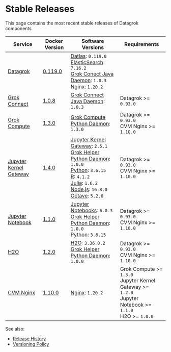 <!-- TITLE: Stable Releases -->
<!-- SUBTITLE: -->

# Stable Releases

This page contains the most recent stable releases of Datagrok components

| Service                                                 | Docker Version                                                    | Software Versions                                                                                                                                                                                                                                                                                                                                                                                                     | Requirements                                                                                                              |
|---------------------------------------------------------|-------------------------------------------------------------------|-----------------------------------------------------------------------------------------------------------------------------------------------------------------------------------------------------------------------------------------------------------------------------------------------------------------------------------------------------------------------------------------------------------------------|---------------------------------------------------------------------------------------------------------------------------|
| [Datagrok](admin/infrastructure.md#datagrok-components) | [0.119.0](https://hub.docker.com/r/datagrok/datagrok)             | [Datlas](admin/infrastructure.md#datlas): `0.119.0` <br /> [ElasticSearch](https://www.elastic.co/): `7.16.2` <br />  [Grok Conect Java Daemon](https://github.com/datagrok-ai/public/tree/master/connectors/grok_connect): `1.0.3` <br /> [Nginx](https://www.nginx.com/): `1.20.2`                                                                                                                                  |                                                                                                                           |
| [Grok Connect](../access/data-connection.md)            | [1.0.8](https://hub.docker.com/r/datagrok/grok_connect)           | [Grok Connect Java Daemon](https://github.com/datagrok-ai/public/tree/master/connectors/grok_connect): `1.0.3`                                                                                                                                                                                                                                                                                                        | Datagrok >= `0.93.0`                                                                                                      |
| [Grok Compute](admin/infrastructure.md#grok-compute)    | [1.3.0](https://hub.docker.com/r/datagrok/grok_compute)           | [Grok Compute Python Daemon](admin/infrastructure.md#grok-compute): `1.3.0`                                                                                                                                                                                                                                                                                                                                           | Datagrok >= `0.93.0` <br /> CVM Nginx >= `1.10.0`                                                                         |
| [Jupyter Kernel Gateway](../compute/scripting.md)       | [1.4.0](https://hub.docker.com/r/datagrok/jupyter_kernel_gateway) | [Jupyter Kernel Gateway](https://github.com/jupyter/kernel_gateway): `2.5.1` <br /> [Grok Helper Python Daemon](admin/infrastructure.md#grok-helper): `1.0.0` <br /> [Python](https://www.python.org): `3.6.15` <br /> [R](https://www.r-project.org): `4.1.2` <br /> [Julia](https://julialang.org): `1.6.2` <br /> [Node.js](https://nodejs.org): `16.8.0` <br /> [Octave](https://octave.sourceforge.io/): `5.2.0` | Datagrok >= `0.93.0` <br /> CVM Nginx >= `1.10.0`                                                                         |
| [Jupyter Notebook](../compute/jupyter-notebook.md)      | [1.1.0](https://hub.docker.com/r/datagrok/jupyter_notebook)       | [Jupyter Notebooks](https://jupyter.org): `6.0.3` <br /> [Grok Helper Python Daemon](admin/infrastructure.md#grok-helper): `1.0.0` <br /> [Python](https://www.python.org): `3.6.15`                                                                                                                                                                                                                                  | Datagrok >= `0.93.0` <br /> CVM Nginx >= `1.10.0`                                                                         |
| [H2O](admin/infrastructure.md#h2o)                      | [1.2.0](https://hub.docker.com/r/datagrok/h2o)                    | [H2O](https://www.h2o.ai/products/h2o/): `3.36.0.2` <br /> [Grok Helper Python Daemon](admin/infrastructure.md#grok-helper): `1.0.0`                                                                                                                                                                                                                                                                                  | Datagrok >= `0.93.0` <br /> CVM Nginx >= `1.10.0`                                                                         |
| [CVM Nginx](admin/infrastructure.md#load-balancer)      | [1.10.0](https://hub.docker.com/r/datagrok/cvm_nginx)             | [Nginx](https://www.nginx.com/): `1.20.2`                                                                                                                                                                                                                                                                                                                                                                             | Grok Compute >= `1.3.0` <br /> Jupyter Kernel Gateway >= `1.2.0` <br /> Jupyter Notebook >= `1.1.0` <br /> H2O >= `1.0.0` |

See also:

* [Release History](release-history.md)
* [Versioning Policy](versioning-policy.md)
